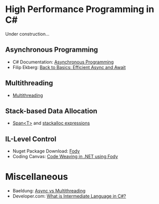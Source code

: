# High Performance Programming in C#
Under construction...


## Asynchronous Programming
- C# Documentation: [Asynchronous Programming](https://docs.microsoft.com/en-us/dotnet/csharp/async)
- Filip Ekberg: [Back to Basics: Efficient Async and Await](https://www.youtube.com/watch?v=Al8LrBKpZEU)

## Multithreading
- [Multithreading](https://www.thoughtco.com/multi-threading-in-c-with-tasks-958372)

## Stack-based Data Allocation
- [Span\<T\>](https://docs.microsoft.com/en-us/archive/msdn-magazine/2018/january/csharp-all-about-span-exploring-a-new-net-mainstay) and [stackalloc expressions](https://docs.microsoft.com/en-us/dotnet/csharp/language-reference/operators/stackalloc)

## IL-Level Control
- Nuget Package Download: [Fody](https://www.nuget.org/packages/Fody/)
- Coding Canvas: [Code Weaving in .NET using Fody](https://codingcanvas.com/code-weaving-using-fody/)

# Miscellaneous
- Baeldung: [Async vs Multithreading](https://www.baeldung.com/cs/async-vs-multi-threading)
- Developer.com: [What is Intermediate Language in C#?](https://www.developer.com/microsoft/c-sharp/c-and-intermediate-language-il/)
